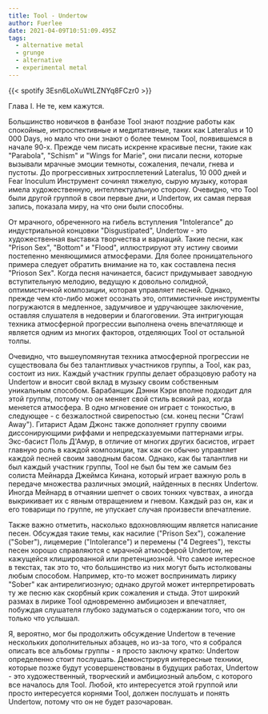 ```yaml
---
title: Tool - Undertow
author: Fuerlee
date: 2021-04-09T10:51:09.495Z
tags:
  - alternative metal
  - grunge
  - alternative
  - experimental metal
---
```

{{< spotify 3Esn6LoXuWtLZNYq8FCzr0 >}}

Глава I. Не те, кем кажутся.


Большинство новичков в фанбазе Tool знают поздние работы как спокойные, интроспективные и медитативные, таких как Lateralus и 10 000 Days, но мало что они знают о более темном Tool, появившемся в начале 90-х. Прежде чем писать искренне красивые песни, такие как "Parabola", "Schism" и "Wings for Marie", они писали песни, которые вызывали мрачные эмоции темноты, сожаления, печали, гнева и пустоты. До прогрессивных хитросплетений Lateralus, 10 000 дней и Fear Inoculum Инструмент сочинял тяжелую, сырую музыку, которая имела художественную, интеллектуальную сторону. Очевидно, что Tool были другой группой в свои первые дни, и Undertow, их самая первая запись, показала миру, на что они были способны.



От мрачного, обреченного на гибель вступления "Intolerance" до индустриальной концовки "Disgustipated", Undertow - это художественная выставка творчества и вариаций. Такие песни, как "Prison Sex", "Bottom" и "Flood", иллюстрируют эту истину своими постепенно меняющимися атмосферами. Для более проницательного примера следует обратить внимание на то, как составлена песня "Prioson Sex". Когда песня начинается, басист придумывает заводную вступительную мелодию, ведущую к довольно солидной, оптимистичной композиции, которая управляет песней. Однако, прежде чем кто-либо может осознать это, оптимистичные инструменты погружаются в медленное, задумчивое и удручающее заключение, оставляя слушателя в недоверии и благоговении. Эта интригующая техника атмосферной прогрессии выполнена очень впечатляюще и является одним из многих факторов, отделяющих Tool от остальной толпы.



Очевидно, что вышеупомянутая техника атмосферной прогрессии не существовала бы без талантливых участников группы, а Tool, как раз, состоит из них. Каждый участник группы делает образцовую работу на Undertow и вносит свой вклад в музыку своим собственным уникальным способом. Барабанщик Дэнни Кэри вполне подходит для этой группы, потому что он меняет свой стиль всякий раз, когда меняется атмосфера. В одно мгновение он играет с тонкостью, в следующее - с безжалостной свирепостью (см. конец песни "Crawl Away"). Гитарист Адам Джонс также дополняет группу своими диссонирующими риффами и непредсказуемыми паттернами игры. Экс-басист Поль Д'Амур, в отличие от многих других басистов, играет главную роль в каждой композиции, так как он обычно управляет каждой песней своим заводным басом. Однако, как бы талантлив ни был каждый участник группы, Tool не был бы тем же самым без солиста Мейнарда Джеймса Кинана, который играет важную роль в передаче множества различных эмоций, найденных в песнях Undertow. Иногда Мейнард в отчаянии шепчет о своих тонких чувствах, а иногда выкрикивает их с явным отвращением и гневом. Каждый раз он, как и его товарищи по группе, не упускает случая произвести впечатление.



Также важно отметить, насколько вдохновляющим является написание песен. Обсуждая такие темы, как насилие ("Prison Sex"), сожаление ("Sober"), лицемерие ("Intolerance") и перемены ("4 Degrees"), тексты песен хорошо справляются с мрачной атмосферой Undertow, не кажущейся клишированной или претенциозной. Что самое интересное в текстах, так это то, что большинство из них могут быть истолкованы любым способом. Например, кто-то может воспринимать лирику "Sober" как антирелигиозную; однако другой может интерпретировать ту же песню как скорбный крик сожаления и стыда. Этот широкий размах в лирике Tool одновременно амбициозен и впечатляет, побуждая слушателя глубоко задуматься о содержании того, что он только что услышал.



Я, вероятно, мог бы продолжить обсуждение Undertow в течение нескольких дополнительных абзацев, но из-за того, что я собрался описать все альбомы группы - я просто заключу кратко: Undertow определенно стоит послушать. Демонстрируя интересные техники, которые позже будут усовершенствованы в будущих работах, Undertow - это художественный, творческий и амбициозный альбом, с которого все началось для Tool. Любой, кто интересуется этой группой или просто интересуется корнями Tool, должен послушать и понять Undertow, потому что он не будет разочарован.